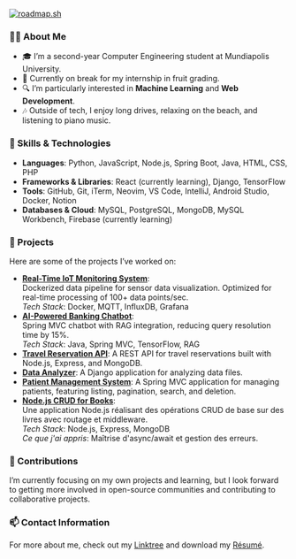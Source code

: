 [![roadmap.sh](https://roadmap.sh/card/tall/67a29f6ef863343482fe2f28?variant=dark)](https://roadmap.sh)

### 👨‍💻 About Me

- 🎓 I’m a second-year Computer Engineering student at Mundiapolis University.
- 🌱 Currently on break for my internship in fruit grading.
- 🔍 I’m particularly interested in **Machine Learning** and **Web Development**.
- 🎶 Outside of tech, I enjoy long drives, relaxing on the beach, and listening to piano music.

### 🔧 Skills & Technologies

- **Languages**: Python, JavaScript, Node.js, Spring Boot, Java, HTML, CSS, PHP
- **Frameworks & Libraries**: React (currently learning), Django, TensorFlow
- **Tools**: GitHub, Git, iTerm, Neovim, VS Code, IntelliJ, Android Studio, Docker, Notion
- **Databases & Cloud**: MySQL, PostgreSQL, MongoDB, MySQL Workbench, Firebase (currently learning)

### 🌟 Projects

Here are some of the projects I’ve worked on:

- [**Real-Time IoT Monitoring System**](https://github.com/thejokers69/Dockerized-IoT-Dataflow.git):  
  Dockerized data pipeline for sensor data visualization. Optimized for real-time processing of 100+ data points/sec.  
  *Tech Stack*: Docker, MQTT, InfluxDB, Grafana
- [**AI-Powered Banking Chatbot**](https://github.com/thejokers69/E-bank-Chatbot.git):  
  Spring MVC chatbot with RAG integration, reducing query resolution time by 15%.  
  *Tech Stack*: Java, Spring MVC, TensorFlow, RAG
- [**Travel Reservation API**](https://github.com/thejokers69/travel-reservation-api.git): A REST API for travel reservations built with Node.js, Express, and MongoDB.
- [**Data Analyzer**](https://github.com/thejokers69/analyseur_donnees.git): A Django application for analyzing data files.
- [**Patient Management System**](https://github.com/thejokers69/tp3_Gere_Patient.git): A Spring MVC application for managing patients, featuring listing, pagination, search, and deletion.
- [**Node.js CRUD for Books**](https://github.com/thejokers69/TP1-Mundiapolis-NodeJS.git):  
  Une application Node.js réalisant des opérations CRUD de base sur des livres avec routage et middleware.  
  *Tech Stack*: Node.js, Express, MongoDB  
  *Ce que j'ai appris*: Maîtrise d'async/await et gestion des erreurs.

### 🤝 Contributions

I’m currently focusing on my own projects and learning, but I look forward to getting more involved in open-source communities and contributing to collaborative projects.

### 📫 Contact Information

For more about me, check out my [Linktree](https://linktr.ee/MohamedLakssir) and download my [Résumé](https://link-to-your-resume.pdf).
